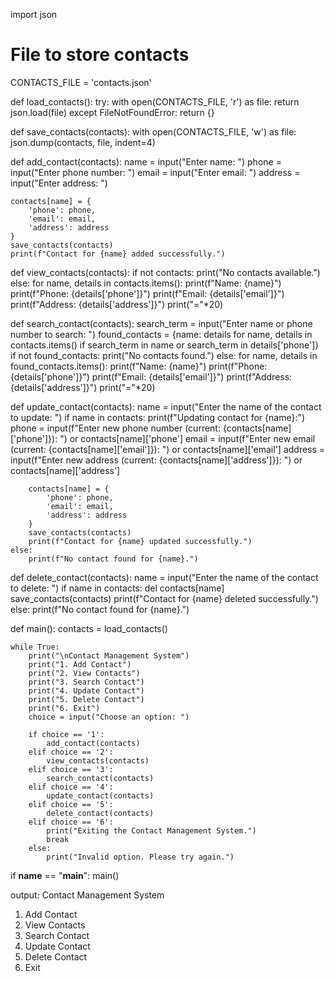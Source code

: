 import json

# File to store contacts
CONTACTS_FILE = 'contacts.json'

def load_contacts():
    try:
        with open(CONTACTS_FILE, 'r') as file:
            return json.load(file)
    except FileNotFoundError:
        return {}

def save_contacts(contacts):
    with open(CONTACTS_FILE, 'w') as file:
        json.dump(contacts, file, indent=4)

def add_contact(contacts):
    name = input("Enter name: ")
    phone = input("Enter phone number: ")
    email = input("Enter email: ")
    address = input("Enter address: ")

    contacts[name] = {
        'phone': phone,
        'email': email,
        'address': address
    }
    save_contacts(contacts)
    print(f"Contact for {name} added successfully.")

def view_contacts(contacts):
    if not contacts:
        print("No contacts available.")
    else:
        for name, details in contacts.items():
            print(f"Name: {name}")
            print(f"Phone: {details['phone']}")
            print(f"Email: {details['email']}")
            print(f"Address: {details['address']}")
            print("="*20)

def search_contact(contacts):
    search_term = input("Enter name or phone number to search: ")
    found_contacts = {name: details for name, details in contacts.items() if search_term in name or search_term in details['phone']}
    if not found_contacts:
        print("No contacts found.")
    else:
        for name, details in found_contacts.items():
            print(f"Name: {name}")
            print(f"Phone: {details['phone']}")
            print(f"Email: {details['email']}")
            print(f"Address: {details['address']}")
            print("="*20)

def update_contact(contacts):
    name = input("Enter the name of the contact to update: ")
    if name in contacts:
        print(f"Updating contact for {name}:")
        phone = input(f"Enter new phone number (current: {contacts[name]['phone']}): ") or contacts[name]['phone']
        email = input(f"Enter new email (current: {contacts[name]['email']}): ") or contacts[name]['email']
        address = input(f"Enter new address (current: {contacts[name]['address']}): ") or contacts[name]['address']
        
        contacts[name] = {
            'phone': phone,
            'email': email,
            'address': address
        }
        save_contacts(contacts)
        print(f"Contact for {name} updated successfully.")
    else:
        print(f"No contact found for {name}.")

def delete_contact(contacts):
    name = input("Enter the name of the contact to delete: ")
    if name in contacts:
        del contacts[name]
        save_contacts(contacts)
        print(f"Contact for {name} deleted successfully.")
    else:
        print(f"No contact found for {name}.")

def main():
    contacts = load_contacts()
    
    while True:
        print("\nContact Management System")
        print("1. Add Contact")
        print("2. View Contacts")
        print("3. Search Contact")
        print("4. Update Contact")
        print("5. Delete Contact")
        print("6. Exit")
        choice = input("Choose an option: ")
        
        if choice == '1':
            add_contact(contacts)
        elif choice == '2':
            view_contacts(contacts)
        elif choice == '3':
            search_contact(contacts)
        elif choice == '4':
            update_contact(contacts)
        elif choice == '5':
            delete_contact(contacts)
        elif choice == '6':
            print("Exiting the Contact Management System.")
            break
        else:
            print("Invalid option. Please try again.")

if __name__ == "__main__":
    main()

output:
Contact Management System
1. Add Contact
2. View Contacts
3. Search Contact
4. Update Contact
5. Delete Contact
6. Exit
